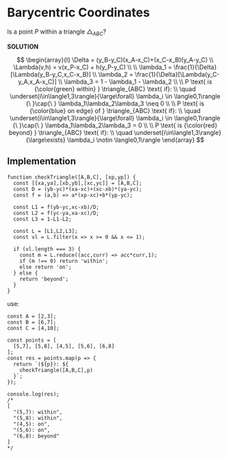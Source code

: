 # Barycentric Coordinates

Is a point $P$ within a triangle $\triangle_{ABC}$?

**SOLUTION**

$$
\begin{array}{l}
\Delta = (y_B-y_C)(x_A-x_C)+(x_C-x_B)(y_A-y_C)
\\
\Lambda(v,h) = v(x_P-x_C) + h(y_P-y_C)
\\
\\
\lambda_1 = \frac{1}{\Delta}[\Lambda(y_B-y_C,x_C-x_B)]
\\
\lambda_2 = \frac{1}{\Delta}[\Lambda(y_C-y_A,x_A-x_C)]
\\
\lambda_3 = 1 - \lambda_1 - \lambda_2
\\
\\
P \text{ is {\color{green} within} } \triangle_{ABC} \text{ if}:
\\
\quad
\underset{i\in\langle1,3\rangle}{\large\forall}
\lambda_i \in \langle0,1\rangle
{\ }\cap{\ }
\lambda_1\lambda_2\lambda_3 \neq 0
\\
\\
P \text{ is {\color{blue} on edge} of } \triangle_{ABC} \text{ if}:
\\
\quad
\underset{i\in\langle1,3\rangle}{\large\forall}
\lambda_i \in \langle0,1\rangle
{\ }\cap{\ } 
\lambda_1\lambda_2\lambda_3 = 0
\\
\\
P \text{ is {\color{red} beyond} } \triangle_{ABC} \text{ if}:
\\
\quad
\underset{i\in\langle1,3\rangle}{\large\exists}
\lambda_i \notin \langle0,1\rangle
\end{array}
$$

## Implementation

```
function checkTriangle([A,B,C], [xp,yp]) {
  const [[xa,ya],[xb,yb],[xc,yc]] = [A,B,C];
  const D = (yb-yc)*(xa-xc)+(xc-xb)*(ya-yc);
  const f = (a,b) => a*(xp-xc)+b*(yp-yc);
	
  const L1 = f(yb-yc,xc-xb)/D;
  const L2 = f(yc-ya,xa-xc)/D;
  const L3 = 1-L1-L2;
	
  const L = [L1,L2,L3];
  const vl = L.filter(x => x >= 0 && x <= 1);
	
  if (vl.length === 3) {
    const m = L.reduce((acc,curr) => acc*curr,1);
    if (m !== 0) return 'within';
    else return 'on';
  } else {
    return 'beyond';
  }
}
```

use:

```
const A = [2,3];
const B = [6,7];
const C = [4,10];

const points = [
  [5,7], [5,8], [4,5], [5,6], [6,8]
];
const res = points.map(p => {
  return `(${p}): ${
    checkTriangle([A,B,C],p)
  }`;
});

console.log(res);
/*
[
  "(5,7): within",
  "(5,8): within",
  "(4,5): on",
  "(5,6): on",
  "(6,8): beyond"
]
*/
```


